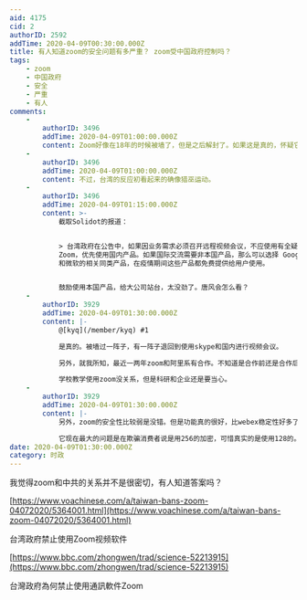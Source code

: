 ```yaml
---
aid: 4175
cid: 2
authorID: 2592
addTime: 2020-04-09T00:30:00.000Z
title: 有人知道zoom的安全问题有多严重？ zoom受中国政府控制吗？
tags:
    - zoom
    - 中国政府
    - 安全
    - 严重
    - 有人
comments:
    -
        authorID: 3496
        addTime: 2020-04-09T01:00:00.000Z
        content: Zoom好像在18年的时候被墙了，但是之后解封了。如果这是真的，怀疑它也不冤枉。
    -
        authorID: 3496
        addTime: 2020-04-09T01:00:00.000Z
        content: 不过，台湾的反应初看起来的确像猎巫运动。
    -
        authorID: 3496
        addTime: 2020-04-09T01:15:00.000Z
        content: >-
            截取Solidot的报道：


            > 台湾政府在公告中，如果因业务需求必须召开远程视频会议，不应使用有全疑虑的产品如
            Zoom，优先使用国内产品。如果国际交流需要非本国产品，那么可以选择 Google
            和微软的相关同类产品，在疫情期间这些产品都免费提供给用户使用。


            鼓励使用本国产品，给大公司站台，太没劲了。唐风会怎么看？
    -
        authorID: 3929
        addTime: 2020-04-09T01:30:00.000Z
        content: |-
            @[kyq](/member/kyq) #1

            是真的。被墙过一阵子，有一阵子退回到使用skype和国内进行视频会议。

            另外，就我所知，最近一两年zoom和阿里系有合作。不知道是合作前还是合作后，zoom在国内解封了。

            学校教学使用zoom没关系，但是科研和企业还是要当心。
    -
        authorID: 3929
        addTime: 2020-04-09T01:30:00.000Z
        content: |-
            另外，zoom的安全性比较弱是没错。但是功能真的很好，比webex稳定性好多了。

            它现在最大的问题是在欺骗消费者说是用256的加密，可惜真实的是使用128的。估计会被告死。
date: 2020-04-09T01:30:00.000Z
category: 时政
---
```


我觉得zoom和中共的关系并不是很密切，有人知道答案吗？

[https://www.voachinese.com/a/taiwan-bans-zoom-04072020/5364001.html](https://www.voachinese.com/a/taiwan-bans-zoom-04072020/5364001.html)

台湾政府禁止使用Zoom视频软件

[https://www.bbc.com/zhongwen/trad/science-52213915](https://www.bbc.com/zhongwen/trad/science-52213915)

台灣政府為何禁止使用通訊軟件Zoom

